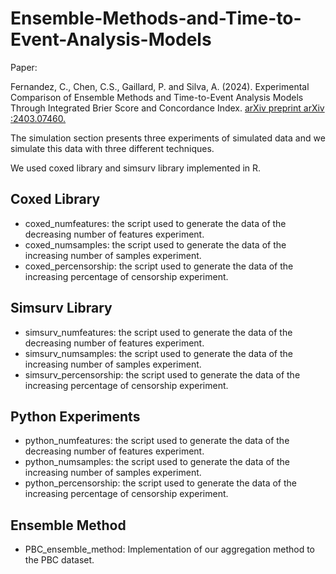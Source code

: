 # Ensemble-Methods-and-Time-to-Event-Analysis-Models

Paper:

Fernandez, C., Chen, C.S., Gaillard, P. and Silva, A. (2024). Experimental Comparison of Ensemble Methods and Time-to-Event Analysis Models Through Integrated Brier Score and Concordance Index. [arXiv preprint arXiv :2403.07460.](https://arxiv.org/abs/2403.07460)


The simulation section presents three experiments of simulated data and we simulate this data with three different techniques.

We used coxed library and simsurv library implemented in R. 

## Coxed Library

* coxed_numfeatures: the script used to generate the data of the decreasing number of features experiment.
* coxed_numsamples: the script used to generate the data of the increasing number of samples experiment.
* coxed_percensorship: the script used to generate the data of the increasing percentage of censorship experiment.

## Simsurv Library

* simsurv_numfeatures: the script used to generate the data of the decreasing number of features experiment.
* simsurv_numsamples: the script used to generate the data of the increasing number of samples experiment.
* simsurv_percensorship: the script used to generate the data of the increasing percentage of censorship experiment.

## Python Experiments

* python_numfeatures: the script used to generate the data of the decreasing number of features experiment.
* python_numsamples: the script used to generate the data of the increasing number of samples experiment.
* python_percensorship: the script used to generate the data of the increasing percentage of censorship experiment.

## Ensemble Method
* PBC_ensemble_method: Implementation of our aggregation method to the PBC dataset.
